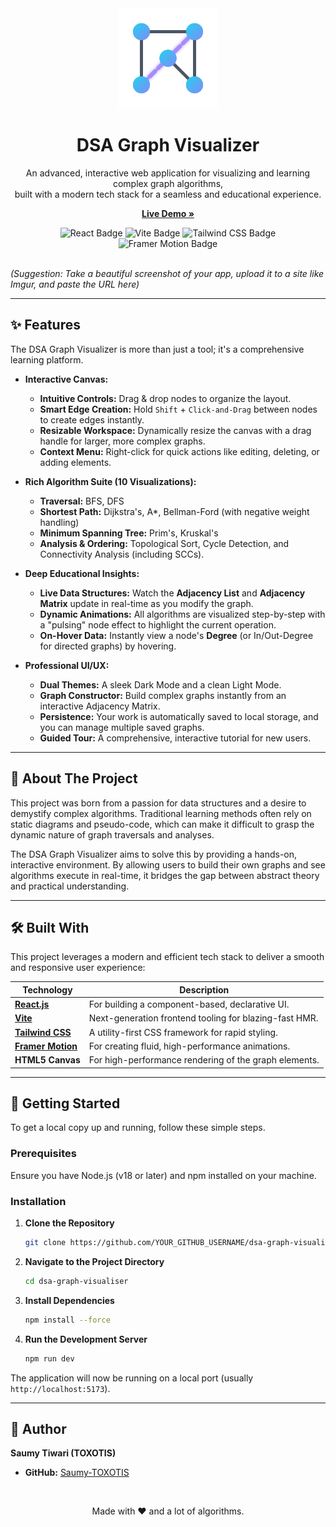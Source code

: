<div align="center">
  <img src="./public/Graph.svg" alt="Graph Visualizer Logo" width="160" />
  <h1>
    <b>DSA Graph Visualizer</b>
  </h1>
  <p>
    An advanced, interactive web application for visualizing and learning complex graph algorithms,
    <br />
    built with a modern tech stack for a seamless and educational experience.
  </p>
  <p>
    <strong><a href="https://dsa-graph-visualiser.onrender.com">Live Demo »</a></strong>
  </p>
</div>

<div align="center">
  <img src="https://img.shields.io/badge/React-18.2.0-20232A?style=for-the-badge&logo=react&logoColor=61DAFB" alt="React Badge"/>
  <img src="https://img.shields.io/badge/Vite-5.2.0-646CFF?style=for-the-badge&logo=vite&logoColor=white" alt="Vite Badge"/>
  <img src="https://img.shields.io/badge/Tailwind_CSS-3.4.1-06B6D4?style=for-the-badge&logo=tailwind-css&logoColor=white" alt="Tailwind CSS Badge"/>
  <img src="https://img.shields.io/badge/Framer_Motion-11.0-0055FF?style=for-the-badge&logo=framer&logoColor=white" alt="Framer Motion Badge"/>
</div>

<br />

 
*(Suggestion: Take a beautiful screenshot of your app, upload it to a site like Imgur, and paste the URL here)*

---

## ✨ Features

The DSA Graph Visualizer is more than just a tool; it's a comprehensive learning platform.

-   **Interactive Canvas:**
    -   **Intuitive Controls:** Drag & drop nodes to organize the layout.
    -   **Smart Edge Creation:** Hold `Shift` + `Click-and-Drag` between nodes to create edges instantly.
    -   **Resizable Workspace:** Dynamically resize the canvas with a drag handle for larger, more complex graphs.
    -   **Context Menu:** Right-click for quick actions like editing, deleting, or adding elements.

-   **Rich Algorithm Suite (10 Visualizations):**
    -   **Traversal:** BFS, DFS
    -   **Shortest Path:** Dijkstra's, A*, Bellman-Ford (with negative weight handling)
    -   **Minimum Spanning Tree:** Prim's, Kruskal's
    -   **Analysis & Ordering:** Topological Sort, Cycle Detection, and Connectivity Analysis (including SCCs).

-   **Deep Educational Insights:**
    -   **Live Data Structures:** Watch the **Adjacency List** and **Adjacency Matrix** update in real-time as you modify the graph.
    -   **Dynamic Animations:** All algorithms are visualized step-by-step with a "pulsing" node effect to highlight the current operation.
    -   **On-Hover Data:** Instantly view a node's **Degree** (or In/Out-Degree for directed graphs) by hovering.

-   **Professional UI/UX:**
    -   **Dual Themes:** A sleek Dark Mode and a clean Light Mode.
    -   **Graph Constructor:** Build complex graphs instantly from an interactive Adjacency Matrix.
    -   **Persistence:** Your work is automatically saved to local storage, and you can manage multiple saved graphs.
    -   **Guided Tour:** A comprehensive, interactive tutorial for new users.

---

## 🚀 About The Project

This project was born from a passion for data structures and a desire to demystify complex algorithms. Traditional learning methods often rely on static diagrams and pseudo-code, which can make it difficult to grasp the dynamic nature of graph traversals and analyses.

The DSA Graph Visualizer aims to solve this by providing a hands-on, interactive environment. By allowing users to build their own graphs and see algorithms execute in real-time, it bridges the gap between abstract theory and practical understanding.

---

## 🛠️ Built With

This project leverages a modern and efficient tech stack to deliver a smooth and responsive user experience:

| Technology                                                 | Description                                            |
| ---------------------------------------------------------- | ------------------------------------------------------ |
| **[React.js](https://reactjs.org/)**                       | For building a component-based, declarative UI.        |
| **[Vite](https://vitejs.dev/)**                            | Next-generation frontend tooling for blazing-fast HMR.   |
| **[Tailwind CSS](https://tailwindcss.com/)**               | A utility-first CSS framework for rapid styling.       |
| **[Framer Motion](https://www.framer.com/motion/)**        | For creating fluid, high-performance animations.       |
| **HTML5 Canvas**                                           | For high-performance rendering of the graph elements.  |

---

## 🏁 Getting Started

To get a local copy up and running, follow these simple steps.

### Prerequisites

Ensure you have Node.js (v18 or later) and npm installed on your machine.

### Installation

1.  **Clone the Repository**
    ```sh
    git clone https://github.com/YOUR_GITHUB_USERNAME/dsa-graph-visualiser.git
    ```
2.  **Navigate to the Project Directory**
    ```sh
    cd dsa-graph-visualiser
    ```
3.  **Install Dependencies**
    ```sh
    npm install --force
    ```
4.  **Run the Development Server**
    ```sh
    npm run dev
    ```

The application will now be running on a local port (usually `http://localhost:5173`).

---

## 👤 Author

**Saumy Tiwari (TOXOTIS)**

*   **GitHub:** [Saumy-TOXOTIS](https://github.com/Saumy-TOXOTIS)

<br />

<div align="center">
  <p>
    Made with ❤️ and a lot of algorithms.
  </p>
</div>
